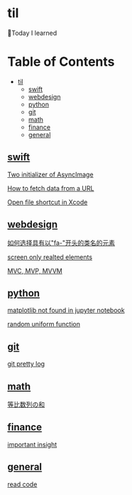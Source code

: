 # til

📝Today I learned

Table of Contents
=================

   * [til](#til)
      * [swift](#swift)
      * [webdesign](#webdesign)
      * [python](#python)
      * [git](#git)
      * [math](#math)
      * [finance](#finance)
      * [general](#general)


## [swift](./swift/)

[Two initializer of AsyncImage](./swift/asyncimage.md)

[How to fetch data from a URL](./swift/fetch-data.md)

[Open file shortcut in Xcode](./swift/xcode-openfile.md)

## [webdesign](./webdesign/)

[如何选择具有以"fa-"开头的类名的元素](./webdesign/css-selector-fa.md)

[screen only realted elements](./webdesign/screen-only.md)

[MVC, MVP, MVVM](./webdesign/mvc-mvvm.md)

## [python](./python/)

[matplotlib not found in jupyter notebook](./python/notebook-matplotlib-not-found.md)

[random uniform function](./python/random-uniform.md)

## [git](./git/)

[git pretty log](./git/pretty-log.md)

## [math](./math/)

[等比数列の和](./math/sum-of-geometric-progression.md)

## [finance](./finance/)

[important insight](./finance/important-insight.md)

## [general](./general/)

[read code](./general/read-code.md)
